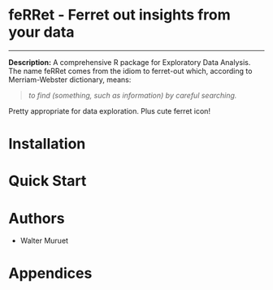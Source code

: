 # feRRet - Ferret out insights from your data

------------------------------------------------------------------------

**Description:** A comprehensive R package for Exploratory Data Analysis. The name feRRet comes from the idiom to ferret-out which, according to Merriam-Webster dictionary, means:

> *to find (something, such as information) by careful searching.*

Pretty appropriate for data exploration. Plus cute ferret icon!

# Installation

# Quick Start

# Authors

-   Walter Muruet

# Appendices
